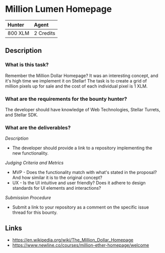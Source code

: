 
# Million Lumen Homepage

| Hunter | Agent
| :- | :-
| 800 XLM | 2 Credits

## Description

### What is this task?

Remember the Million Dollar Homepage? It was an interesting concept, and it's high time we implement it on Stellar!
The task is to create a grid of million pixels up for sale and the cost of each individual pixel is 1 XLM.

### What are the requirements for the bounty hunter?

The developer should have knowledge of Web Technologies, Stellar Turrets, and Stellar SDK.

### What are the deliverables?

*Description* <br>
  * The developer should provide a link to a repository implementing the new functionality.

*Judging Criteria and Metrics* <br>
  * MVP - Does the functionality match with what's stated in the proposal? And how similar it is to the original concept?
  * UX - Is the UI intuitive and user friendly? Does it adhere to design standards for UI elements and interactions?
  
*Submission Procedure* <br>
  * Submit a link to your repository as a comment on the specific issue thread for this bounty.
  
## Links

- https://en.wikipedia.org/wiki/The_Million_Dollar_Homepage
- https://www.newline.co/courses/million-ether-homepage/welcome
